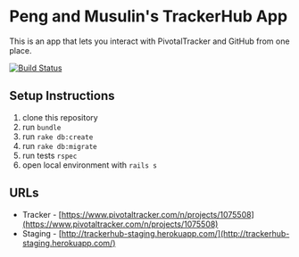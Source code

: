 Peng and Musulin's TrackerHub App
=================================

This is an app that lets you interact with PivotalTracker and GitHub from one place.

[![Build Status](https://travis-ci.org/bebepeng/peng-musulin-trackerhub.svg?branch=master)](https://travis-ci.org/bebepeng/peng-musulin-trackerhub)

Setup Instructions
------------------
1. clone this repository
1. run `bundle`
1. run `rake db:create`
1. run `rake db:migrate`
1. run tests `rspec`
1. open local environment with `rails s`

URLs
----
* Tracker - [https://www.pivotaltracker.com/n/projects/1075508](https://www.pivotaltracker.com/n/projects/1075508)
* Staging - [http://trackerhub-staging.herokuapp.com/](http://trackerhub-staging.herokuapp.com/)